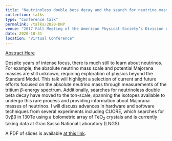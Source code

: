 ```yaml
---
title: "Neutrinoless double beta decay and the search for neutrino mass"
collection: talks
type: "Conference talk"
permalink: /talks/2020-DNP
venue: "2017 Fall Meeting of the American Physical Society’s Division of Nuclear Physics "
date: 2020-10-31
location: "Virtual Conference"
---
```


[Abstract Here](http://meetings.aps.org/Meeting/DNP20/Session/KM.1)

Despite years of intense focus, there is much still to learn about neutrinos. For example, the absolute neutrino mass scale and potential Majorana masses are still unknown, requiring exploration of physics beyond the Standard Model. This talk will highlight a selection of current and future efforts focused on the absolute neutrino mass through measurements of the tritium $\beta$-energy spectrum. Additionally, searches for neutrinoless double beta decay have moved to the ton-scale, spanning the isotopes available to undergo this rare process and providing information about Majorana masses of neutrinos. I will discuss advances in hardware and software techniques from several experiments including CUORE, which searches for 0νββ in 130Te using a bolometric array of TeO<sub>2</sub> crystals and is currently taking data at Gran Sasso National Laboratory (LNGS). 


A PDF of slides is available [at this link](/files/APSDNP_Pres_INVITED.pdf).